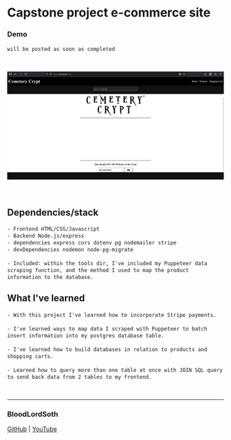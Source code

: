 # Capstone project e-commerce site

### Demo
```
will be posted as soon as completed
```
<br>

![pic1](./frontend/assets/homess.png)

<br>

## Dependencies/stack
```
- Frontend HTML/CSS/Javascript
- Backend Node.js/express
- dependencies express cors dotenv pg nodemailer stripe
- devDependencies nodemon node-pg-migrate

- Included: within the tools dir, I've included my Puppeteer data scraping function, and the method I used to map the product information to the database.
```

## What I've learned
```
- With this project I've learned how to incorporate Stripe payments.

- I've learned ways to map data I scraped with Puppeteer to batch insert information into my postgres database table.

- I've learned how to build databases in relation to products and shopping carts.

- Learned how to query more than one table at once with JOIN SQL query to send back data from 2 tables to my frontend.

```

<br>

---
### BloodLordSoth
[GitHub](http://github.com/BloodLordSoth) | [YouTube](http://youtube.com/@BloodLordSoth)